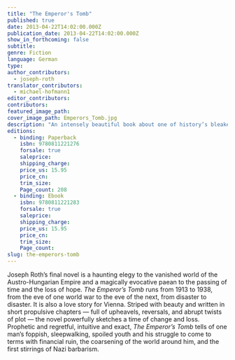 ```yaml
---
title: "The Emperor's Tomb"
published: true
date: 2013-04-22T14:02:00.000Z
publication_date: 2013-04-22T14:02:00.000Z
show_in_forthcoming: false
subtitle:
genre: Fiction
language: German
type:
author_contributors:
  - joseph-roth
translator_contributors:
  - michael-hofmann1
editor_contributors:
contributors:
featured_image_path:
cover_image_path: Emperors_Tomb.jpg
description: "An intensely beautiful book about one of history’s bleakest periods "
editions:
  - binding: Paperback
    isbn: 9780811221276
    forsale: true
    saleprice:
    shipping_charge:
    price_us: 15.95
    price_cn:
    trim_size:
    Page_count: 208
  - binding: Ebook
    isbn: 9780811221283
    forsale: true
    saleprice:
    shipping_charge:
    price_us: 15.95
    price_cn:
    trim_size:
    Page_count:
slug: the-emperors-tomb
---
```


Joseph Roth’s final novel is a haunting elegy to the vanished world of the Austro-Hungarian Empire and a magically evocative paean to the passing of time and the loss of hope. _The Emperor’s Tomb_ runs from 1913 to 1938, from the eve of one world war to the eve of the next, from disaster to disaster. It is also a love story for Vienna. Striped with beauty and written in short propulsive chapters — full of upheavels, reversals, and abrupt twists of plot — the novel powerfully sketches a time of change and loss. Prophetic and regretful, intuitive and exact, _The Emperor’s Tomb_ tells of one man’s foppish, sleepwalking, spoiled youth and his struggle to come to terms with financial ruin, the coarsening of the world around him, and the first stirrings of Nazi barbarism. 


